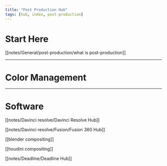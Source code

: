 ```yaml
---
title: "Post Production Hub"
tags: [hub, index, post-production]
---
```


# Start Here

[[notes/General/post-production/what is post-production]]


---

# Color Management






---

# Software

[[notes/Davinci resolve/Davinci Resolve Hub]]

[[notes/Davinci resolve/Fusion/Fusion 360 Hub]]

[[blender compositing]]

[[houdini compositing]]


[[notes/Deadline/Deadline Hub]]

